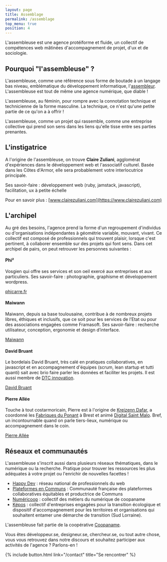 ```yaml
---
layout: page
title: Assemblage
permalink: /assemblage
top_menu: true
position: 4
---
```


L'assembleuse est une agence protéiforme et fluide, un collectif de compétences web mâtinées d'accompagnement de projet, d'ux et de sociologie.

## Pourquoi "l'assembleuse" ?

L'assembleuse, comme une référence sous forme de boutade à un langage bas niveau, emblématique du développement informatique, l'[assembleur](https://fr.wikipedia.org/wiki/Assembleur). L'assembleuse est tout de même une agence numérique, que diable !

L'assembleuse, au féminin, pour rompre avec la connotation technique et technicienne de la forme masculine. La technique, ce n'est qu'une petite partie de ce qu'on a à offrir !

L'assembleuse, comme un projet qui rassemble, comme une entreprise collective qui prend son sens dans les liens qu'elle tisse entre ses parties prenantes. 

## L'instigatrice

A l'origine de l'assembleuse, on trouve **Claire Zuliani**, agglomérat d'expériences dans le développement web et l'associatif culturel. Basée dans les Côtes d'Armor, elle sera probablement votre interlocutrice principale.

Ses savoir-faire : développement web (ruby, jamstack, javascript), facilitation, ux à petite échelle

Pour en savoir plus : [www.clairezuliani.com](https://www.clairezuliani.com)

## L'archipel


Au gré des besoins, l'agence prend la forme d'un regroupement d'individus ou d'organisations indépendantes à géométrie variable, mouvant, vivant. Ce collectif est composé de professionnels qui trouvent plaisir, lorsque c'est pertinent, à collaborer ensemble sur des projets qui font sens. Dans cet archipel de pairs, on peut retrouver les personnes suivantes :

#### Phi²

Vosgien qui offre ses services et son oeil exercé aux entreprises et aux particuliers.
Ses savoir-faire : photographie, graphisme et développement wordpress.

[phicarre.fr](http://phicarre.fr/)

#### Maiwann

Maiwann, depuis sa base toulousaine, contribue à de nombreux projets libres, éthiques et inclusifs, que ce soit pour les services de l’Etat ou pour des associations engagées comme Framasoft.
Ses savoir-faire : recherche utilisateur, conception, ergonomie et design d’interface.

[Maiwann](http://www.maiwann.net/)

#### David Bruant

Le bordelais David Bruant, très calé en pratiques collaboratives, en javascript et en accompagnement d'équipes (scrum, lean startup et tutti quanti) sait avec brio faire parler les données et faciliter les projets. Il est aussi membre de [DTC innovation](https://dtc-innovation.org/).

[David Bruant](https://twitter.com/DavidBruant)

#### Pierre Allée

Touche à tout costarmoricain, Pierre est à l'origine de [Kreizenn Dafar](http://www.la-matrice.org/tag/kreizenn-dafar/), a coordonné les [Fabriques du Ponant](http://www.lesfabriquesduponant.net/) à Brest et animé [Digital Saint Malo](https://digital-saint-malo.com/). Bref, un incontournable quand on parle tiers-lieux, numérique ou accompagnement dans le coin.


[Pierre Allée](https://twitter.com/PierreAllee)

## Réseaux et communautés

L'assembleuse s'inscrit aussi dans plusieurs réseaux thématiques, dans le numérique ou la recherche. Pratique pour trouver  les ressources les plus adéquates à votre projet ou l'enrichir de nouvelles facettes !

- [Happy Dev](https://www.happy-dev.fr/) : réseau national de professionnels du web
- [Plateformes en Communs](http://plateformes.coopdescommuns.org/) : Communauté française
des plateformes collaboratives équitables et productrice de Communs
- [Numéricoop](https://colibris-wiki.org/NumeriCoop/) : collectif des métiers du numérique de coopaname
- [Képos](https://transition-ecologique.org/?s=k%C3%A8pos) :  collectif d'entreprises engagées pour la transition écologique et dispositif d'accompagnement pour les territoires et organisations qui souhaitent entamer une démarche de transition (Sud Lorraine).

L'assembleuse fait partie de la coopérative [Coopaname](http://www.coopaname.coop/).

<div class="highlighted">
<p>Vous êtes développeur.se, designeur.se, chercheur.se, ou tout autre chose, vous vous retrouvez dans notre discours et souhaitez participer aux activités de l'agence ? Parlons-en !</p>
{% include button.html link="/contact" title="Se rencontrer" %}
</div>